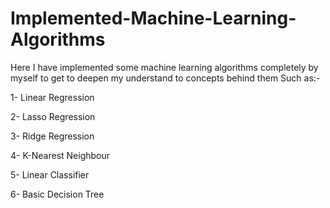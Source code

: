 # Implemented-Machine-Learning-Algorithms
Here I have implemented some machine learning algorithms completely by myself to get to deepen my understand to concepts behind them
Such as:-

1- Linear Regression

2- Lasso Regression

3- Ridge Regression

4- K-Nearest Neighbour

5- Linear Classifier

6- Basic Decision Tree

